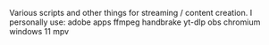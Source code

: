Various scripts and other things for streaming / content creation.
I personally use:
adobe apps
ffmpeg
handbrake
yt-dlp
obs
chromium
windows 11
mpv
